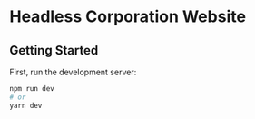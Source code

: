 # Headless Corporation Website


## Getting Started

First, run the development server:

```bash
npm run dev
# or
yarn dev
```